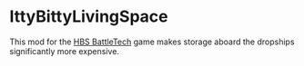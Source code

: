 # IttyBittyLivingSpace
This mod for the [HBS BattleTech](http://battletechgame.com/) game makes storage aboard the dropships significantly more expensive. 